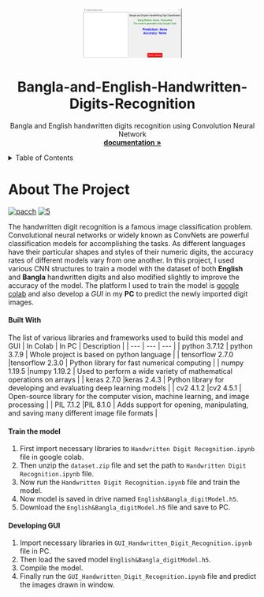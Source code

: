 <div id="top"></div>
<!-- PROJECT LOGO -->
<br />
<div align="center">
  <a href="https://github.com/othneildrew/Best-README-Template">
    <img src="Images/Project_window.PNG" alt="Logo" width="200" height="100">
  </a>

  <h1 align="center">Bangla-and-English-Handwritten-Digits-Recognition</h3>

  <p align="center">
    Bangla and English handwritten digits recognition using Convolution Neural Network
    <br />
    <a href="https://github.com/Perdente/Projects/blob/main/4th%20year/AI_courseProject/class_staffs/project%20proposal.pdf"><strong>documentation »</strong></a>
    <br />
  </p>
</div>

<!-- TABLE OF CONTENTS -->
<details>
  <summary>Table of Contents</summary>
  <ol>
    <li>
      <a href="#about-the-project">About The Project</a>
    </li>
    <li>
        <a href="#built-with">Built With</a>
    </li>
    <li>
      <a href="#train-the-model">Train the model</a>
    </li>
    <li>
      <a href="#developing-gui">Developing GUI</a>
    </li>
  </ol>
</details>


<!-- ABOUT THE PROJECT -->
# About The Project

<a href="https://ibb.co/D7xQM65"><img src="https://i.ibb.co/gD5JWXz/pacch.png" alt="pacch" border="0"></a>
<a href="https://ibb.co/n3vvQtZ"><img src="https://i.ibb.co/CJZZVDN/5.png" alt="5" border="0"></a>




The handwritten digit recognition is a famous image classification problem. Convolutional neural networks or widely known as ConvNets are powerful classification models for accomplishing the tasks. As different languages have their particular shapes and styles of their numeric digits, the accuracy rates of different models vary from one another. In this project, I used various CNN structures to train a model with the dataset of both **English** and **Bangla** handwritten digits and also modified slightly to improve the accuracy of the model. The platform I used to train the model is [google colab](https://colab.research.google.com/?utm_source=scs-index) and also develop a _GUI_ in my **PC**
to predict the newly imported digit images.



#### Built With

The list of various libraries and frameworks used to build this model and GUI
| In Colab | In PC | Description |
| --- | --- | --- |
| python $3.7.12$ | python $3.7.9$ | Whole project is based on python language |
| tensorflow $2.7.0$ |tensorflow $2.3.0$ | Python library for fast numerical computing  |
| numpy $1.19.5$ |numpy $1.19.2$ | Used to perform a wide variety of mathematical operations on arrays |
| keras $2.7.0$ |keras $2.4.3$ |  Python library for developing and evaluating deep learning models |
| cv2 $4.1.2$ |cv2 $4.5.1$ |  Open-source library for the computer vision, machine learning, and image processing |
| PIL $7.1.2$ |PIL $8.1.0$ | Adds support for opening, manipulating, and saving many different image file formats |



<!-- GETTING STARTED -->

#### Train the model
1. First import necessary libraries to `Handwritten Digit Recognition.ipynb` file in google colab.
2. Then unzip the `dataset.zip` file and set the path to `Handwritten Digit Recognition.ipynb` file.
3. Now run the `Handwritten Digit Recognition.ipynb` file and train the model.
4. Now model is saved in drive named `English&Bangla_digitModel.h5`.
5. Download the `English&Bangla_digitModel.h5` file and save to PC.

#### Developing GUI
1. Import necessary libraries in `GUI_Handwritten_Digit_Recognition.ipynb` file in PC.
2. Then load the saved model `English&Bangla_digitModel.h5`.
3. Compile the model.
4. Finally run the `GUI_Handwritten_Digit_Recognition.ipynb` file and predict the images drawn in window.








